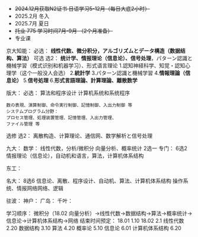 + ~~2024.12月获取N2证书 日语学习5-12月（每日大底2小时）~~
+ 2025.2月 冬入
+ 2025.7月 夏日
+ ~~托业  775  学习时间7月-9月 （2个月准备）~~
+ 专业课

京大知能：
必选：
**线性代数、微分积分，アルゴリズムとデータ構造（数据结构、算法）**
可选 选2：
**统计学、情报理论（信息论）、信号处理**，パターン認識と機械学習（模式识别和机器学习）、形式语言理论
1.認知神経科学、知覚・認知心理学（这个一般没人会选） 2.**統計学** 3.パターン認識と機械学習 4.**情報理論（信息论）** 5.**信号処理** 6.**形式言語理論、計算理論、離散数学**

版大：
必选：
算法和程序设计
计算机系统和系统程序
```
数の表現、演算制御、命令実行制御、記憶制御、入出力制御 等
システムプログラム分野：
プロセス管理、処理装置管理、記憶管理、入出力管理、
ファイル管理 等
```
选修   选2：
离散构造、计算理论、通信网、数学解析と信号处理


九大：
数学：
线性代数，分析/微积分
向量分析、概率统计  2选一
专门：
6选2
情报理论（信息论），自动机和语言，算法，计算机体系结构

东工：

名大：
8选6
信息论、离散、程序设计、自动机、算法、计算机体系结构 操作系统、情报网络网络、逻辑

驻波：
神户：
广岛：
千叶：

学习顺序： 微积分（18.02 向量分析）->线性代数->数据结构->算法->概率统计->信息论->计算机体系结构->网络
结束时间预定：
18.01 1.10
18.02 2.1
线性代数 2.20
数据结构 3.10
算法 4.20
概率论 5.10
信息论 6.01
计算机体系结构 6.20
